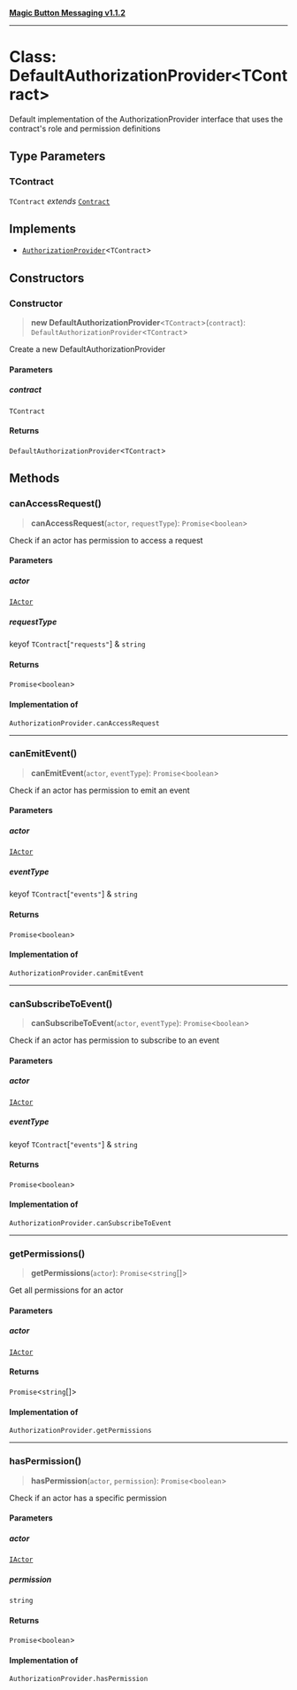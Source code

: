 [**Magic Button Messaging v1.1.2**](../README.md)

***

# Class: DefaultAuthorizationProvider\<TContract\>

Default implementation of the AuthorizationProvider interface
that uses the contract's role and permission definitions

## Type Parameters

### TContract

`TContract` *extends* [`Contract`](../type-aliases/Contract.md)

## Implements

- [`AuthorizationProvider`](../type-aliases/AuthorizationProvider.md)\<`TContract`\>

## Constructors

### Constructor

> **new DefaultAuthorizationProvider**\<`TContract`\>(`contract`): `DefaultAuthorizationProvider`\<`TContract`\>

Create a new DefaultAuthorizationProvider

#### Parameters

##### contract

`TContract`

#### Returns

`DefaultAuthorizationProvider`\<`TContract`\>

## Methods

### canAccessRequest()

> **canAccessRequest**(`actor`, `requestType`): `Promise`\<`boolean`\>

Check if an actor has permission to access a request

#### Parameters

##### actor

[`IActor`](../interfaces/IActor.md)

##### requestType

keyof `TContract`\[`"requests"`\] & `string`

#### Returns

`Promise`\<`boolean`\>

#### Implementation of

`AuthorizationProvider.canAccessRequest`

***

### canEmitEvent()

> **canEmitEvent**(`actor`, `eventType`): `Promise`\<`boolean`\>

Check if an actor has permission to emit an event

#### Parameters

##### actor

[`IActor`](../interfaces/IActor.md)

##### eventType

keyof `TContract`\[`"events"`\] & `string`

#### Returns

`Promise`\<`boolean`\>

#### Implementation of

`AuthorizationProvider.canEmitEvent`

***

### canSubscribeToEvent()

> **canSubscribeToEvent**(`actor`, `eventType`): `Promise`\<`boolean`\>

Check if an actor has permission to subscribe to an event

#### Parameters

##### actor

[`IActor`](../interfaces/IActor.md)

##### eventType

keyof `TContract`\[`"events"`\] & `string`

#### Returns

`Promise`\<`boolean`\>

#### Implementation of

`AuthorizationProvider.canSubscribeToEvent`

***

### getPermissions()

> **getPermissions**(`actor`): `Promise`\<`string`[]\>

Get all permissions for an actor

#### Parameters

##### actor

[`IActor`](../interfaces/IActor.md)

#### Returns

`Promise`\<`string`[]\>

#### Implementation of

`AuthorizationProvider.getPermissions`

***

### hasPermission()

> **hasPermission**(`actor`, `permission`): `Promise`\<`boolean`\>

Check if an actor has a specific permission

#### Parameters

##### actor

[`IActor`](../interfaces/IActor.md)

##### permission

`string`

#### Returns

`Promise`\<`boolean`\>

#### Implementation of

`AuthorizationProvider.hasPermission`
